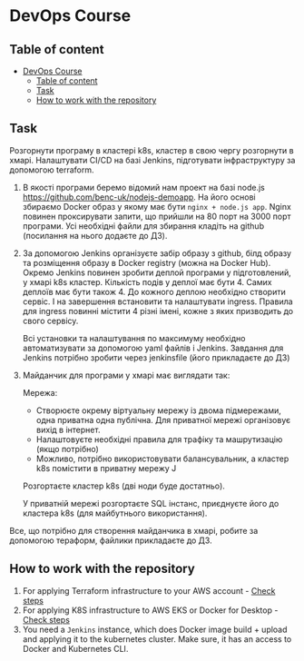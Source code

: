 # DevOps Course

## Table of content
- [DevOps Course](#devops-course)
  - [Table of content](#table-of-content)
  - [Task](#task)
  - [How to work with the repository](#how-to-work-with-the-repository)

## Task

Розгорнути програму в кластері k8s, кластер в свою чергу розгорнути в хмарі. Налаштувати CI/CD на базі Jenkins, підготувати інфраструктуру за допомогою terraform.


1) В якості програми беремо відомий нам проект на базі node.js https://github.com/benc-uk/nodejs-demoapp. На його основі збираємо Docker образ у якому має бути `nginx + node.js app`. Nginx повинен проксирувати запити, що прийшли на 80 порт на 3000 порт програми. Усі необхідні файли для збирання кладіть на github (посилання на нього додаєте до ДЗ).

2) За допомогою Jenkins організуєте забір образу з github, білд образу та розміщення образу в Docker registry (можна на Docker Hub).
    Окремо Jenkins повинен зробити деплой програми у підготовлений, у хмарі k8s кластер.
    Кількість подів у деплої має бути 4.
    Самих деплоїв має бути також 4.
    До кожного деплою необхідно створити сервіс.
    І на завершення встановити та налаштувати ingress. Правила для ingress повинні містити 4 різні імені, кожне з яких призводить до свого сервісу.

    Всі установки та налаштування по максимуму необхідно автоматизувати за допомогою yaml файлів і Jenkins.
    Завдання для Jenkins потрібно зробити через jenkinsfile (його прикладаєте до ДЗ)

3) Майданчик для програми у хмарі має виглядати так:

    Мережа:
    - Створюєте окрему віртуальну мережу із двома підмережами, одна приватна одна публічна. Для приватної мережі організовує вихід в інтернет.
    - Налаштовуєте необхідні правила для трафіку та машрутизацію (якщо потрібно)
    - Можливо, потрібно використовувати балансувальник, а кластер k8s помістити в приватну мережу J

    Розгортаєте кластер k8s (дві ноди буде достатньо).

    У приватній мережі розгортаєте SQL інстанс, приєднуєте його до кластера k8s (для майбутнього використання).

Все, що потрібно для створення майданчика в хмарі, робите за допомогою тераформ, файлики прикладаєте до ДЗ.

## How to work with the repository
1. For applying Terraform infrastructure to your AWS account - [Check steps](./terraform/README.md)
2. For applying K8S infrastructure to AWS EKS or Docker for Desktop - [Check steps](./k8s/README.md)
3. You need a `Jenkins` instance, which does Docker image build + upload and applying it to the kubernetes cluster.
   Make sure, it has an access to Docker and Kubernetes CLI.
